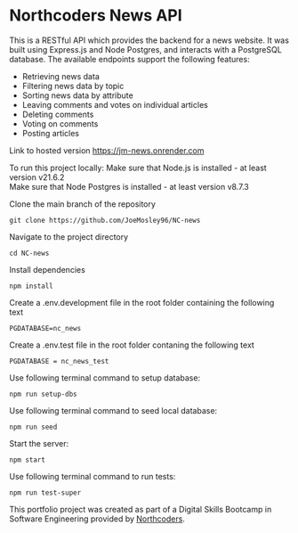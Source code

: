 # Northcoders News API

This is a RESTful API which provides the backend for a news website. It was built using Express.js and Node Postgres, and interacts with a PostgreSQL database.
The available endpoints support the following features:
* Retrieving news data
* Filtering news data by topic
* Sorting news data by attribute
* Leaving comments and votes on individual articles
* Deleting comments
* Voting on comments
* Posting articles

Link to hosted version
https://jm-news.onrender.com

To run this project locally:
Make sure that Node.js is installed - at least version v21.6.2  
Make sure that Node Postgres is installed - at least version v8.7.3  

Clone the main branch of the repository  
```
git clone https://github.com/JoeMosley96/NC-news  
```

Navigate to the project directory
```
cd NC-news
```

Install dependencies  
```
npm install
```
Create a .env.development file in the root folder containing the following text 
```
PGDATABASE=nc_news  
```

Create a .env.test file in the root folder contaning the following text 
```
PGDATABASE = nc_news_test  
```

Use following terminal command to setup database:  
```
npm run setup-dbs
```

Use following terminal command to seed local database:  
```
npm run seed
```

Start the server:
```
npm start
```

Use following terminal command to run tests:  
```
npm run test-super
```

This portfolio project was created as part of a Digital Skills Bootcamp in Software Engineering provided by [Northcoders](https://northcoders.com/).